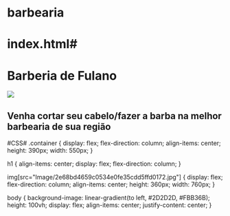 # barbearia 
# index.html#
<!DOCTYPE html>
<html lang="pt-br">
<head>
    <meta charset="UTF-8">
    <meta name="viewport" content="width=device-width, initial-scale=1.0">
    <title>Barbearia</title>
    <link rel="stylesheet" href="style.css">
</head>
<body>
    <div class="container>">
        <h1>Barberia de Fulano</h1>
        <img src="Image/2e68bd4659c0534e0fe35cdd5ffd0172.jpg">
        <h2>Venha cortar seu cabelo/fazer a barba na melhor barbearia de sua região</h2>
    </div>
</body>
</html>


#CSS#
.container {
    display: flex;
    flex-direction: column;
    align-items: center;
    height: 390px;
    width: 550px;
}

h1 {
    align-items: center;
    display: flex;
    flex-direction: column;
}

img[src="Image/2e68bd4659c0534e0fe35cdd5ffd0172.jpg"] {
    display: flex;
    flex-direction: column;
    align-items: center;
    height: 360px;
    width: 760px;
}

body {
    background-image: linear-gradient(to left, #2D2D2D, #FBB36B);
    height: 100vh;
    display: flex;
    align-items: center;
    justify-content: center;
}
